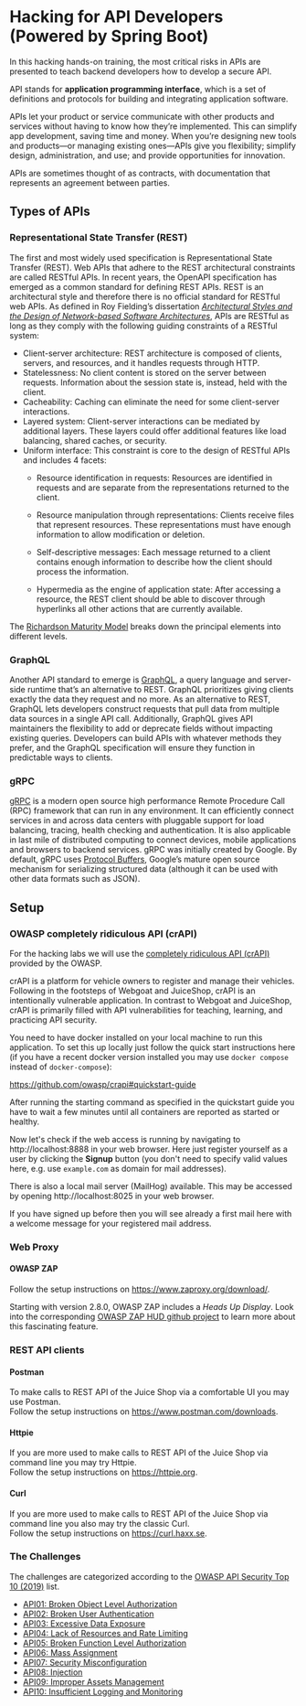 # Hacking for API Developers (Powered by Spring Boot)

In this hacking hands-on training, the most critical risks in APIs are presented to teach backend developers how to develop a secure API.  

API stands for **application programming interface**, which is a set of definitions and protocols for building and integrating application software.

APIs let your product or service communicate with other products and services without having to know how they’re implemented. This can simplify app development, saving time and money. When you’re designing new tools and products—or managing existing ones—APIs give you flexibility; simplify design, administration, and use; and provide opportunities for innovation.

APIs are sometimes thought of as contracts, with documentation that represents an agreement between parties.

## Types of APIs

### Representational State Transfer (REST)

The first and most widely used specification is Representational State Transfer (REST). Web APIs that adhere to the REST architectural constraints are called RESTful APIs. In recent years, the OpenAPI specification has emerged as a common standard for defining REST APIs. REST is an architectural style and therefore there is no official standard for RESTful web APIs. As defined in Roy Fielding’s dissertation [*Architectural Styles and the Design of Network-based Software Architectures*](https://www.ics.uci.edu/~fielding/pubs/dissertation/rest_arch_style.htm), APIs are RESTful as long as they comply with the following guiding constraints of a RESTful system:

* Client-server architecture: REST architecture is composed of clients, servers, and resources, and it handles requests through HTTP.
* Statelessness: No client content is stored on the server between requests. Information about the session state is, instead, held with the client.
* Cacheability: Caching can eliminate the need for some client-server interactions.
* Layered system: Client-server interactions can be mediated by additional layers. These layers could offer additional features like load balancing, shared caches, or security.
* Uniform interface: This constraint is core to the design of RESTful APIs and includes 4 facets:
   * Resource identification in requests: Resources are identified in requests and are separate from the representations returned to the client.

   * Resource manipulation through representations: Clients receive files that represent resources. These representations must have enough information to allow modification or deletion.

   * Self-descriptive messages: Each message returned to a client contains enough information to describe how the client should process the information.

   * Hypermedia as the engine of application state: After accessing a resource, the REST client should be able to discover through hyperlinks all other actions that are currently available.

The [Richardson Maturity Model](https://martinfowler.com/articles/richardsonMaturityModel.html) breaks down the principal elements into different levels.

### GraphQL

Another API standard to emerge is [GraphQL](https://graphql.org/), a query language and server-side runtime that’s an alternative to REST. GraphQL prioritizes giving clients exactly the data they request and no more. As an alternative to REST, GraphQL lets developers construct requests that pull data from multiple data sources in a single API call.
Additionally, GraphQL gives API maintainers the flexibility to add or deprecate fields without impacting existing queries. Developers can build APIs with whatever methods they prefer, and the GraphQL specification will ensure they function in predictable ways to clients.

### gRPC

[gRPC](https://grpc.io/) is a modern open source high performance Remote Procedure Call (RPC) framework that can run in any environment. It can efficiently connect services in and across data centers with pluggable support for load balancing, tracing, health checking and authentication. It is also applicable in last mile of distributed computing to connect devices, mobile applications and browsers to backend services. gRPC was initially created by Google.
By default, gRPC uses [Protocol Buffers](https://developers.google.com/protocol-buffers/docs/overview), Google’s mature open source mechanism for serializing structured data (although it can be used with other data formats such as JSON).

## Setup

### OWASP completely ridiculous API (crAPI)

For the hacking labs we will use the [completely ridiculous API (crAPI)](https://github.com/owasp/crapi) provided by the OWASP.

crAPI is a platform for vehicle owners to register and manage their vehicles. Following in the footsteps of Webgoat and JuiceShop, crAPI is an intentionally vulnerable application. In contrast to Webgoat and JuiceShop, crAPI is primarily filled with API vulnerabilities for teaching, learning, and practicing API security.

You need to have docker installed on your local machine to run this application. To set this up locally just follow the quick start instructions here (if you have a recent docker version installed you may use `docker compose` instead of `docker-compose`):

https://github.com/owasp/crapi#quickstart-guide

After running the starting command as specified in the quickstart guide you have to wait a few minutes until all containers are reported as started or healthy.

Now let's check if the web access is running by navigating to http://localhost:8888 in your web browser. Here just register yourself as a user by clicking the **Signup** button (you don't need to specify valid values here, e.g. use `example.com` as domain for mail addresses).

There is also a local mail server (MailHog) available. This may be accessed by opening http://localhost:8025 in your web browser.

If you have signed up before then you will see already a first mail here with a welcome message for your registered mail address.


### Web Proxy

#### OWASP ZAP

Follow the setup instructions on https://www.zaproxy.org/download/.  

Starting with version 2.8.0, OWASP ZAP includes a _Heads Up Display_. Look into the
corresponding [OWASP ZAP HUD github project](https://github.com/zaproxy/zap-hud) to learn more about this fascinating feature.

### REST API clients

#### Postman

To make calls to REST API of the Juice Shop via a comfortable UI you may use Postman.  
Follow the setup instructions on https://www.postman.com/downloads.

#### Httpie

If you are more used to make calls to REST API of the Juice Shop via command line you may try Httpie.  
Follow the setup instructions on https://httpie.org.

#### Curl

If you are more used to make calls to REST API of the Juice Shop via command line you also may try the classic Curl.  
Follow the setup instructions on https://curl.haxx.se.

### The Challenges

The challenges are categorized according to the [OWASP API Security Top 10 (2019)](https://github.com/OWASP/API-Security) list.

* [API01: Broken Object Level Authorization](API01-Broken-Object-Level-Authorization/README.md)
* [API02: Broken User Authentication](API02-Broken-User-Authentication/README.md)
* [API03: Excessive Data Exposure](API03-Excessive-Data-Exposure/README.md)
* [API04: Lack of Resources and Rate Limiting](API04-Lack-of-Resources-and-Rate-Limiting/README.md)
* [API05: Broken Function Level Authorization](API05-Broken-Function-Level-Authorization/README.md)
* [API06: Mass Assignment](API06-Mass-Assignment/README.md)
* [API07: Security Misconfiguration](API07-Security-Misconfiguration/README.md)
* [API08: Injection](API08-Injection/README.md)
* [API09: Improper Assets Management](API09-Improper-Assets-Management/README.md)
* [API10: Insufficient Logging and Monitoring](API10-Insufficient-Logging-and-Monitoring/README.md)
